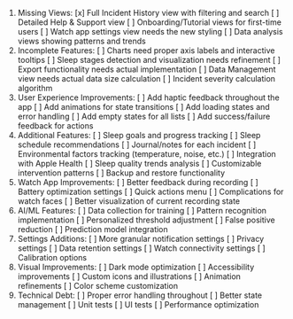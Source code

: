 1. Missing Views:
   [x] Full Incident History view with filtering and search
   [ ] Detailed Help & Support view
   [ ] Onboarding/Tutorial views for first-time users
   [ ] Watch app settings view needs the new styling
   [ ] Data analysis views showing patterns and trends
2. Incomplete Features:
   [ ] Charts need proper axis labels and interactive tooltips
   [ ] Sleep stages detection and visualization needs refinement
   [ ] Export functionality needs actual implementation
   [ ] Data Management view needs actual data size calculation
   [ ] Incident severity calculation algorithm
3. User Experience Improvements:
   [ ] Add haptic feedback throughout the app
   [ ] Add animations for state transitions
   [ ] Add loading states and error handling
   [ ] Add empty states for all lists
   [ ] Add success/failure feedback for actions
4. Additional Features:
   [ ] Sleep goals and progress tracking
   [ ] Sleep schedule recommendations
   [ ] Journal/notes for each incident
   [ ] Environmental factors tracking (temperature, noise, etc.)
   [ ] Integration with Apple Health
   [ ] Sleep quality trends analysis
   [ ] Customizable intervention patterns
   [ ] Backup and restore functionality
5. Watch App Improvements:
   [ ] Better feedback during recording
   [ ] Battery optimization settings
   [ ] Quick actions menu
   [ ] Complications for watch faces
   [ ] Better visualization of current recording state
6. AI/ML Features:
   [ ] Data collection for training
   [ ] Pattern recognition implementation
   [ ] Personalized threshold adjustment
   [ ] False positive reduction
   [ ] Prediction model integration
7. Settings Additions:
   [ ] More granular notification settings
   [ ] Privacy settings
   [ ] Data retention settings
   [ ] Watch connectivity settings
   [ ] Calibration options
8. Visual Improvements:
   [ ] Dark mode optimization
   [ ] Accessibility improvements
   [ ] Custom icons and illustrations
   [ ] Animation refinements
   [ ] Color scheme customization
9. Technical Debt:
   [ ] Proper error handling throughout
   [ ] Better state management
   [ ] Unit tests
   [ ] UI tests
   [ ] Performance optimization
